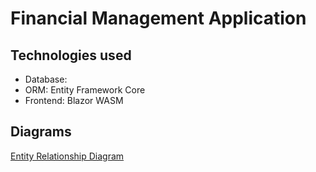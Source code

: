 # Financial Management Application

## Technologies used

- Database: 
- ORM: Entity Framework Core
- Frontend: Blazor WASM

## Diagrams

[Entity Relationship Diagram](https://drawsql.app/teams/cuongcompany/diagrams/financial-management)


